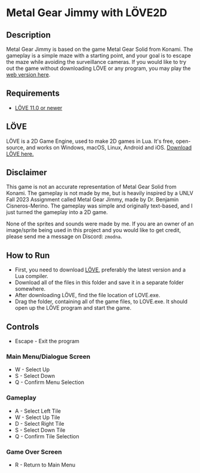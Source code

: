 # Metal Gear Jimmy with LÖVE2D
## Description
Metal Gear Jimmy is based on the game Metal Gear Solid from Konami. The gameplay is a simple maze with a starting point, and your goal is to escape the maze while avoiding the surveillance cameras. If you would like to try out the game without downloading LÖVE or any program, you may play the [web version here](https://zmodna890.github.io/MGJ/).

## Requirements
- [LÖVE 11.0 or newer](https://love2d.org/#download)

## LÖVE
LÖVE is a 2D Game Engine, used to make 2D games in Lua. It's free, open-source, and works on Windows, macOS, Linux, Android and iOS. [Download LÖVE here.](https://love2d.org/#download)

## Disclaimer
This game is not an accurate representation of Metal Gear Solid from Konami. The gameplay is not made by me, but is heavily inspired by a UNLV Fall 2023 Assignment called Metal Gear Jimmy, made by Dr. Benjamin Cisneros-Merino. The gameplay was simple and originally text-based, and I just turned the gameplay into a 2D game.

None of the sprites and sounds were made by me. If you are an owner of an image/sprite being used in this project and you would like to get credit, please send me a message on Discord: `zmodna`.

## How to Run
- First, you need to download [LÖVE](hhttps://love2d.org/#download), preferably the latest version and a Lua compiler. 
- Download all of the files in this folder and save it in a separate folder somewhere.
- After downloading LÖVE, find the file location of LOVE.exe.
- Drag the folder, containing all of the game files, to LOVE.exe. It should open up the LÖVE program and start the game.

## Controls
- Escape - Exit the program
### Main Menu/Dialogue Screen
- W - Select Up
- S - Select Down
- Q - Confirm Menu Selection
### Gameplay
- A - Select Left Tile
- W - Select Up Tile
- D - Select Right Tile
- S - Select Down Tile
- Q - Confirm Tile Selection
### Game Over Screen
- R - Return to Main Menu
